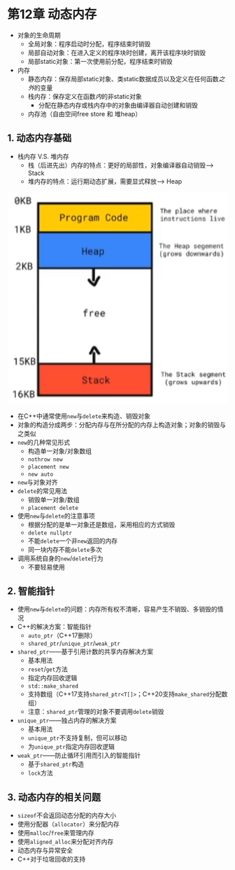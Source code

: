 # 第12章 动态内存

- 对象的生命周期
  - 全局对象：程序启动时分配，程序结束时销毁
  - 局部自动对象：在进入定义的程序块时创建，离开该程序块时销毁
  - 局部static对象：第一次使用前分配，程序结束时销毁
- 内存
  - 静态内存：保存局部static对象、类static数据成员以及定义在任何函数*之外*的变量
  - 栈内存：保存定义在函数*内*的非static对象
    - 分配在静态内存或栈内存中的对象由编译器自动创建和销毁
  - 内存池（自由空间free store 和 堆heap）

## 1. 动态内存基础

- 栈内存 V.S. 堆内存
  - 栈（后进先出）内存的特点：更好的局部性，对象编译器自动销毁——> Stack
  - 堆内存的特点：运行期动态扩展，需要显式释放——> Heap

![](../pic/image-20220616095907380.png)

- 在C++中通常使用`new`与`delete`来构造、销毁对象
- 对象的构造分成两步：分配内存与在所分配的内存上构造对象；对象的销毁与之类似
- `new`的几种常见形式
  - 构造单一对象/对象数组
  - `nothrow new`
  - `placement new`
  - `new auto`
- `new`与对象对齐
- `delete`的常见用法
  - 销毁单一对象/数组
  - `placement delete`
- 使用`new`与`delete`的注意事项
  - 根据分配的是单一对象还是数组，采用相应的方式销毁
  - `delete nullptr`
  - 不能`delete`一个非`new`返回的内存
  - 同一块内存不能`delete`多次
- 调用系统自身的`new`/`delete`行为
  - 不要轻易使用

## 2. 智能指针

- 使用`new`与`delete`的问题：内存所有权不清晰，容易产生不销毁、多销毁的情况
- C++的解决方案：智能指针
  - `auto_ptr`（C++17删除）
  - `shared_ptr`/`unique_ptr`/`weak_ptr`
- `shared_ptr`——基于引用计数的共享内存解决方案
  - 基本用法
  - `reset`/`get`方法
  - 指定内存回收逻辑
  - `std::make_shared`
  - 支持数组（C++17支持`shared_ptr<T[]>`；C++20支持`make_shared`分配数组）
  - 注意：`shared_ptr`管理的对象不要调用`delete`销毁
- `unique_ptr`——独占内存的解决方案
  - 基本用法
  - `unique_ptr`不支持复制，但可以移动
  - 为`unique_ptr`指定内存回收逻辑
- `weak_ptr`——防止循环引用而引入的智能指针
  - 基于`shared_ptr`构造
  - `lock`方法

## 3. 动态内存的相关问题

- `sizeof`不会返回动态分配的内存大小
- 使用分配器（`allocator`）来分配内存
- 使用`malloc`/`free`来管理内存
- 使用`aligned_alloc`来分配对齐内存
- 动态内存与异常安全
- C++对于垃圾回收的支持

